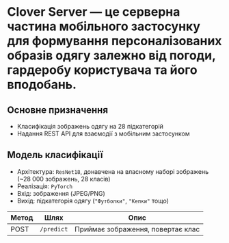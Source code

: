 # Clover Server — це серверна частина мобільного застосунку для формування персоналізованих образів одягу залежно від погоди, гардеробу користувача та його вподобань.

## Основне призначення
- Класифікація зображень одягу на 28 підкатегорій
- Надання REST API для взаємодії з мобільним застосунком

## Модель класифікації
- Архітектура: `ResNet18`, донавчена на власному наборі зображень (~28 000 зображень, 28 класів)
- Реалізація: `PyTorch`
- Вхід: зображення (JPEG/PNG)
- Вихід: підкатегорія одягу (`"Футболки"`, `"Кепки"` тощо)

| Метод | Шлях        | Опис                                |
|-------|-------------|--------------------------------------|
| POST  | `/predict`  | Приймає зображення, повертає клас    |
